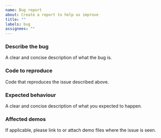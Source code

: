 ```yaml
---
name: Bug report
about: Create a report to help us improve
title: ""
labels: bug
assignees: ""
---
```


### Describe the bug

A clear and concise description of what the bug is.

### Code to reproduce

Code that reproduces the issue described above.

### Expected behaviour

A clear and concise description of what you expected to happen.

### Affected demos

If applicable, please link to or attach demo files where the issue is seen.
